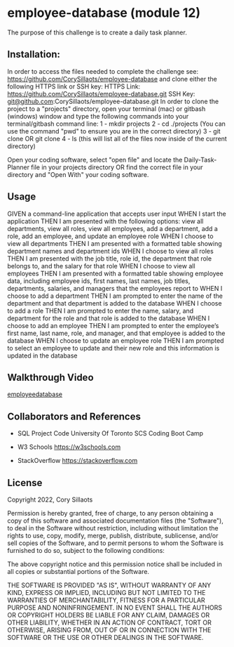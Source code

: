 # employee-database (module 12)
The purpose of this challenge is to create a daily task planner.


## Installation:
In order to access the files needed to complete the challenge see: https://github.com/CorySillaots/employee-database and clone either the following HTTPS link or SSH key:
HTTPS Link: https://github.com/CorySillaots/employee-database.git
SSH Key: git@github.com:CorySillaots/employee-database.git
In order to clone the project to a "projects" directory, open your terminal (mac) or gitbash (windows) window and type the following commands into your terminal/gitbash command line:
1 - mkdir projects
2 - cd ./projects (You can use the command "pwd" to ensure you are in the correct directory)
3 - git clone <HTTPS link> OR git clone <SSH Key>
4 - ls (this will list all of the files now inside of the current directory)

Open your coding software, select "open file" and locate the Daily-Task-Planner file in your projects directory OR find the correct file in your directory and "Open With" your coding software.

## Usage
GIVEN a command-line application that accepts user input
WHEN I start the application
THEN I am presented with the following options: view all departments, view all roles, view all employees, add a department, add a role, add an employee, and update an employee role
WHEN I choose to view all departments
THEN I am presented with a formatted table showing department names and department ids
WHEN I choose to view all roles
THEN I am presented with the job title, role id, the department that role belongs to, and the salary for that role
WHEN I choose to view all employees
THEN I am presented with a formatted table showing employee data, including employee ids, first names, last names, job titles, departments, salaries, and managers that the employees report to
WHEN I choose to add a department
THEN I am prompted to enter the name of the department and that department is added to the database
WHEN I choose to add a role
THEN I am prompted to enter the name, salary, and department for the role and that role is added to the database
WHEN I choose to add an employee
THEN I am prompted to enter the employee’s first name, last name, role, and manager, and that employee is added to the database
WHEN I choose to update an employee role
THEN I am prompted to select an employee to update and their new role and this information is updated in the database

## Walkthrough Video
[employeedatabase](chrome-extension://mmeijimgabbpbgpdklnllpncmdofkcpn/app.html#/files/90c62cdf-5197-4945-yed7-1a4f46db0a25)




## Collaborators and References

- SQL Project Code
    University Of Toronto SCS Coding Boot Camp

- W3 Schools
    https://w3schools.com

- StackOverflow
    https://stackoverflow.com
## License
Copyright 2022, Cory Sillaots

Permission is hereby granted, free of charge, to any person obtaining a copy of this software and associated documentation files (the "Software"), to deal in the Software without restriction, including without limitation the rights to use, copy, modify, merge, publish, distribute, sublicense, and/or sell copies of the Software, and to permit persons to whom the Software is furnished to do so, subject to the following conditions:

The above copyright notice and this permission notice shall be included in all copies or substantial portions of the Software.

THE SOFTWARE IS PROVIDED "AS IS", WITHOUT WARRANTY OF ANY KIND, EXPRESS OR IMPLIED, INCLUDING BUT NOT LIMITED TO THE WARRANTIES OF MERCHANTABILITY, FITNESS FOR A PARTICULAR PURPOSE AND NONINFRINGEMENT. IN NO EVENT SHALL THE AUTHORS OR COPYRIGHT HOLDERS BE LIABLE FOR ANY CLAIM, DAMAGES OR OTHER LIABILITY, WHETHER IN AN ACTION OF CONTRACT, TORT OR OTHERWISE, ARISING FROM, OUT OF OR IN CONNECTION WITH THE SOFTWARE OR THE USE OR OTHER DEALINGS IN THE SOFTWARE.




 

